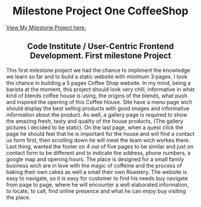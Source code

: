 <h1 align="center">Milestone Project One CoffeeShop </h1>

[View My Milestone Project here.](https://romanstr-code.github.io/milestone-projectOne-CoffeeShop/)

<h2 align="center"> Code Institute / User-Centric Frontend Development. First milestone Project</h2>

This first milestone project we had the chance to impliment the knowledge we learn so far and to build a static website with minimum 3 pages.
I took the chance in building a 5 pages Coffee Shop website. In my mind, being a barista at the moment, this project should look very chill, informative in what kind of blends coffee house is using, the origins of the blends, what push and inspired the opening of this Coffee House.
Site have a menu page wich should display the best selling products with good images and informative information about the product. As well, a gallery page is required to show the amazing fresh, tasty and quality of the house products, (The gallery pictures I decided to be static).
On the last page, when a quest click the page he should feel that he is important for the house and will find a contact us form first, then scrolling down he will meet the team wich workes there.
Last thing, wanted the footer on 4 out of five pages to be similar and just on contact form to be different and to indicate the address, phone numbers, a google map and opening hours.
The place is designed for a small family business wich are in love with the magic of coffeine and the process of baking their own cakes as well a small their own Roastery.
The website is easy to navigate, so it is easy for customer to find his needs buy navigate from page to page, where he will encounter a well elaborated information, to locate, to call, find online presence and what he can enjoy buy visiting the place. 
